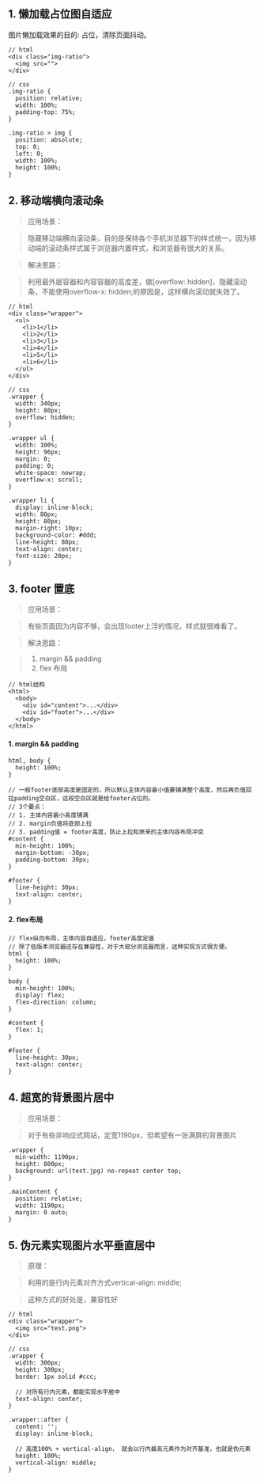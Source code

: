## 1. 懒加载占位图自适应
图片懒加载效果的目的: 占位，清除页面抖动。
```
// html
<div class="img-ratio">
  <img src="">
</div>

// css
.img-ratio {
  position: relative;
  width: 100%;
  padding-top: 75%;
}

.img-ratio > img {
  position: absolute;
  top: 0;
  left: 0;
  width: 100%;
  height: 100%;
}
```

## 2. 移动端横向滚动条
> 应用场景：

> 隐藏移动端横向滚动条，目的是保持各个手机浏览器下的样式统一，因为移动端的滚动条样式属于浏览器内置样式，和浏览器有很大的关系。

> 解决思路：

> 利用最外层容器和内容容器的高度差，做[overflow: hidden]，隐藏滚动条，不能使用overflow-x: hidden;的原因是，这样横向滚动就失效了。

```
// html
<div class="wrapper">
  <ul>
    <li>1</li>
    <li>2</li>
    <li>3</li>
    <li>4</li>
    <li>5</li>
    <li>6</li>
  </ul>
</div>

// css
.wrapper {
  width: 340px;
  height: 80px;
  overflow: hidden;
}

.wrapper ul {
  width: 100%;
  height: 96px;
  margin: 0;
  padding: 0;
  white-space: nowrap;
  overflow-x: scroll;
}

.wrapper li {
  display: inline-block;
  width: 80px;
  height: 80px;
  margin-right: 10px;
  background-color: #ddd;
  line-height: 80px;
  text-align: center;
  font-size: 20px;
}
```

## 3. footer 置底
> 应用场景：

> 有些页面因为内容不够，会出现footer上浮的情况，样式就很难看了。

> 解决思路：

> 1. margin && padding
> 2. flex 布局

```
// html结构
<html>
  <body>
    <div id="content">...</div>
    <div id="footer">...</div>
  </body>
</html>
```

#### 1. margin && padding
```
html, body {
  height: 100%;
}

// 一般footer底部高度是固定的，所以默认主体内容最小值要铺满整个高度，然后再负值回拉padding空白区，这段空白区就是给footer占位的。
// 3个要点：
// 1. 主体内容最小高度铺满
// 2. margin负值将底部上拉
// 3. padding值 = footer高度，防止上拉和原来的主体内容布局冲突
#content {
  min-height: 100%;
  margin-bottom: -30px;
  padding-bottom: 30px;
}

#footer {
  line-height: 30px;
  text-align: center;
}
```

#### 2. flex布局
```
// flex纵向布局，主体内容自适应，footer高度定值
// 除了低版本浏览器还存在兼容性，对于大部分浏览器而言，这种实现方式很方便。
html {
  height: 100%;
}

body {
  min-height: 100%;
  display: flex;
  flex-direction: column;
}

#content {
  flex: 1;
}

#footer {
  line-height: 30px;
  text-align: center;
}
```

## 4. 超宽的背景图片居中
> 应用场景：

> 对于有些非响应式网站，定宽1190px，但希望有一张满屏的背景图片

```
.wrapper {
  min-width: 1190px;
  height: 800px;
  background: url(test.jpg) no-repeat center top;
}

.mainContent {
  position: relative;
  width: 1190px;
  margin: 0 auto;
}
```

## 5. 伪元素实现图片水平垂直居中
> 原理：

> 利用的是行内元素对齐方式vertical-align: middle;

> 这种方式的好处是，兼容性好

```
// html
<div class="wrapper">
  <img src="test.png">
</div>

// css
.wrapper {
  width: 300px;
  height: 300px;
  border: 1px solid #ccc;
  
  // 对所有行内元素，都能实现水平居中
  text-align: center;
}

.wrapper::after {
  content: '';
  display: inline-block;
  
  // 高度100% + vertical-align， 就会以行内最高元素作为对齐基准，也就是伪元素
  height: 100%;
  vertical-align: middle;
}
```
